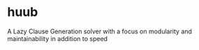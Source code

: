 # huub
A Lazy Clause Generation solver with a focus on modularity and maintainability in addition to speed
